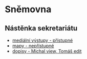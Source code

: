 ---
---

# Sněmovna

## Nástěnka sekretariátu
- [mediální výstupy - přístupné](https://drive.google.com/drive/folders/1V67BpnxUAW7LP7s49ctVlDMbwDvbCSj3?usp=sharing)
- [mapy - nepřístupné](https://drive.google.com/drive/folders/1vhZGLh5F82NYhl0eS_k7ahuOOo6ZRc0y?usp=sharing)
- [dopisy - Michal view, Tomáš edit](https://drive.google.com/drive/folders/143cJUH9GnBYX3ueZSrGqLeivCbW6gU8A)
